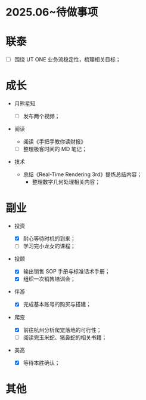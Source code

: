 # 2025.06~待做事项

# 联泰

- [ ] 围绕 UT ONE 业务流稳定性，梳理相关目标；

# 成长

- 月熊星知

  - [ ] 发布两个视频；

- 阅读

  - 阅读《手把手教你读财报》
  - [ ] 整理极客时间的 MD 笔记；

- 技术
  - 总结《Real-Time Rendering 3rd》提炼总结内容；
    - 整理数字几何处理相关内容；

# 副业

- 投资

  - [x] 耐心等待时机的到来；
  - [ ] 学习完小龙女的课程；

- 投顾

  - [x] 输出销售 SOP 手册与标准话术手册；
  - [x] 组织一次销售培训会；

- 伴游

  - [x] 完成基本账号的购买与搭建；

- 爬宠

  - [x] 前往杭州分析爬宠落地的可行性；
  - [ ] 阅读完玉米蛇、猪鼻蛇的相关书籍；

- 美高

  - [x] 等待本胜确认；

# 其他
